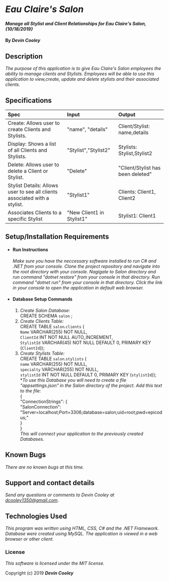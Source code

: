 # _Eau Claire's Salon_

#### _Manage all Stylist and Client Relationships for Eau Claire's Salon, {10/18/2019}_

#### By _**Devin Cooley**_

## Description

_The purpose of this application is to give Eau Claire's Salon employees the ability to manage clients and Stylists. Employees will be able to use this application to view,create, update and delete stylists and their associated clients._

## Specifications

| Spec                      |Input          | Output |
|:---------------------------|:-------------|:------|
|Create: Allows user to create Clients and Stylists.|"name", "details"|Client/Stylist: name,details|
|Display: Shows a list of all Clients and Stylists.|"Stylist","Stylist2"|Stylists: Stylist,Stylist2|
|Delete: Allows user to delete a Client or Stylist.|"Delete"|"Client/Stylist has been deleted"|
|Stylist Details: Allows user to see all clients associated with a stylist.|"Stylist1"|Clients: Client1, Client2|
|Associates Clients to a specific Stylist|"New Client1 in Stylist1"| Stylist1: Client1|

## Setup/Installation Requirements

* #### Run Instructions ####
    _Make sure you have the neccessary software installed to run C# and .NET from your console. Clone the project repository and navigate into the root directory with your console. Nagigate to Salon directory and run command "dotnet restore" from your console in that directory. Run command "dotnet run" from your console in that directory. Click the link in your console to open the application in default web browser._
* #### Database Setup Commands ####
  1. _Create Salon Database:_  
    CREATE SCHEMA `salon` ;
  2. _Create Clients Table:_  
    CREATE TABLE `salon`.`clients` (  
  `Name` VARCHAR(255) NOT NULL,  
  `ClientId` INT NOT NULL AUTO_INCREMENT,  
  `StylistId` VARCHAR(45) NOT NULL DEFAULT 0,
  PRIMARY KEY (`ClientId`));
  3. _Create Stylists Table:_  
    CREATE TABLE `salon`.`stylists` (  
  `name` VARCHAR(255) NOT NULL,  
  `specialty` VARCHAR(255) NOT NULL,  
  `stylistId` INT NOT NULL DEFAULT 0,
  PRIMARY KEY (`stylistId`));  
  *_To use this Database you will need to create a file "appsettings.json" in the Salon directory of the project. Add this text to the file:_  
  {  
    "ConnectionStrings": {  
        "SalonConnection": "Server=localhost;Port=3306;database=salon;uid=root;pwd=epicodus;"  
    }  
  }  
  _This will connect your application to the previously created Databases._


## Known Bugs

_There are no known bugs at this time._

## Support and contact details

_Send any questions or comments to Devin Cooley at dcooley1350@gmail.com._

## Technologies Used

_This program was written using HTML, CSS, C# and the .NET Framework. Database were created using MySQL. The application is viewed in a web browser or other client._

### License

*This software is licensed under the MIT license.*

Copyright (c) 2019 **_Devin Cooley_**